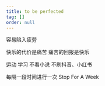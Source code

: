 ```yaml
---
title: to be perfected
tag: []
order: null
---
```


容易陷入疲劳

快乐的代价是痛苦
痛苦的回报是快乐



运动
学习
不看小说
不刷抖音、小红书

每隔一段时间进行一次 Stop For A Week